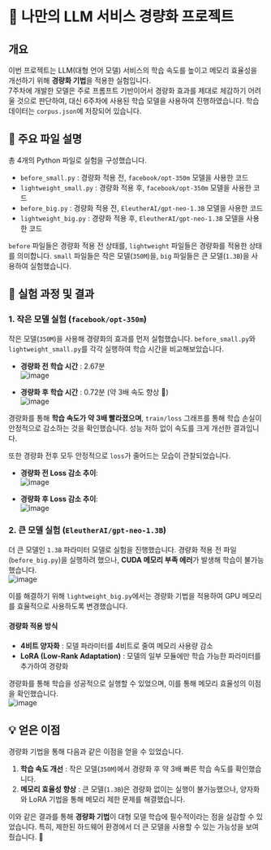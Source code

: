 # 🤖 나만의 LLM 서비스 경량화 프로젝트

## 개요
이번 프로젝트는 LLM(대형 언어 모델) 서비스의 학습 속도를 높이고 메모리 효율성을 개선하기 위해 **경량화 기법**을 적용한 실험입니다.  
7주차에 개발한 모델은 주로 프롬프트 기반이어서 경량화 효과를 제대로 체감하기 어려울 것으로 판단하여, 대신 6주차에 사용된 학습 모델을 사용하여 진행하였습니다. 학습 데이터는 `corpus.json`에 저장되어 있습니다.

## 📂 주요 파일 설명

총 4개의 Python 파일로 실험을 구성했습니다.

- `before_small.py` : 경량화 적용 전, `facebook/opt-350m` 모델을 사용한 코드
- `lightweight_small.py` : 경량화 적용 후, `facebook/opt-350m` 모델을 사용한 코드
- `before_big.py` : 경량화 적용 전, `EleutherAI/gpt-neo-1.3B` 모델을 사용한 코드
- `lightweight_big.py` : 경량화 적용 후, `EleutherAI/gpt-neo-1.3B` 모델을 사용한 코드

`before` 파일들은 경량화 적용 전 상태를, `lightweight` 파일들은 경량화를 적용한 상태를 의미합니다. `small` 파일들은 작은 모델(`350M`)을, `big` 파일들은 큰 모델(`1.3B`)을 사용하여 실험했습니다.

## 🧪 실험 과정 및 결과

### 1. 작은 모델 실험 (`facebook/opt-350m`)

작은 모델(`350M`)을 사용해 경량화의 효과를 먼저 실험했습니다. `before_small.py`와 `lightweight_small.py`를 각각 실행하여 학습 시간을 비교해보았습니다.

- **경량화 전 학습 시간** : 2.67분  
  ![image](https://github.com/user-attachments/assets/8965bcb3-a7a7-44e0-aba5-139233f55fa2)

- **경량화 후 학습 시간** : 0.72분 (약 3배 속도 향상 🚀)  
  ![image](https://github.com/user-attachments/assets/ec223c43-d8b2-42dc-8c36-ef62d5802be1)

경량화를 통해 **학습 속도가 약 3배 빨라졌으며**, `train/loss` 그래프를 통해 학습 손실이 안정적으로 감소하는 것을 확인했습니다. 성능 저하 없이 속도를 크게 개선한 결과입니다.  

또한 경량화 전후 모두 안정적으로 `loss`가 줄어드는 모습이 관찰되었습니다.

- **경량화 전 Loss 감소 추이**:  
  ![image](https://github.com/user-attachments/assets/e1373019-e4c0-4ab7-abea-efab81687385)

- **경량화 후 Loss 감소 추이**:  
  ![image](https://github.com/user-attachments/assets/554b59eb-684c-41b5-9d70-219d9321151d)

### 2. 큰 모델 실험 (`EleutherAI/gpt-neo-1.3B`)

더 큰 모델인 `1.3B` 파라미터 모델로 실험을 진행했습니다. 경량화 적용 전 파일(`before_big.py`)을 실행하려 했으나, **CUDA 메모리 부족 에러**가 발생해 학습이 불가능했습니다.  
![image](https://github.com/user-attachments/assets/eafb76a7-8fd6-4ada-9eb7-4a3e1dd757c9)

이를 해결하기 위해 `lightweight_big.py`에서는 경량화 기법을 적용하여 GPU 메모리를 효율적으로 사용하도록 변경했습니다.

#### 경량화 적용 방식
- **4비트 양자화** : 모델 파라미터를 4비트로 줄여 메모리 사용량 감소
- **LoRA (Low-Rank Adaptation)** : 모델의 일부 모듈에만 학습 가능한 파라미터를 추가하여 경량화

경량화를 통해 학습을 성공적으로 실행할 수 있었으며, 이를 통해 메모리 효율성의 이점을 확인했습니다.  
![image](https://github.com/user-attachments/assets/1375ea42-d610-41ac-ba0d-1e462459bd49)


## 💡 얻은 이점
경량화 기법을 통해 다음과 같은 이점을 얻을 수 있었습니다.

1. **학습 속도 개선** : 작은 모델(`350M`)에서 경량화 후 약 3배 빠른 학습 속도를 확인했습니다.
2. **메모리 효율성 향상** : 큰 모델(`1.3B`)은 경량화 없이는 실행이 불가능했으나, 양자화와 LoRA 기법을 통해 메모리 제한 문제를 해결했습니다.

이와 같은 결과를 통해 **경량화 기법**이 대형 모델 학습에 필수적이라는 점을 실감할 수 있었습니다. 특히, 제한된 하드웨어 환경에서 더 큰 모델을 사용할 수 있는 가능성을 보여줬습니다. 🎉
